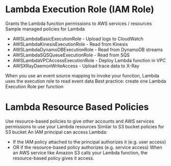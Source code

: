 # Lambda Execution Role (IAM Role)

Grants the Lambda function permissions to AWS services / resources
Sample managed policies for Lambda
- AWSLambdaBasicExecutionRole - Upload logs to CloudWatch
- AWSLambdaKinesisExecutionRole - Read from Kinesis
- AWSLambdaDynamoDBExecutionRole - Read from DynamoDB streams
- AWSLambdaSQSQueueExecutionRole - Read from SQS
- AWSLambdaVPCAccessExecutionRole - Deploy Lambda function in VPC
- AWSXRayDaemonWriteAccess - Upload trace data to X-Ray

When you use an event source mapping to invoke your function, Lambda uses the execution role to read event data
Best practice: create one Lambda Execution Role per function

# Lambda Resource Based Policies

Use resource-based policies to give other accounts and AWS services permissions to use your Lambda resources
Similar to S3 bucket policies for S3 bucket
An IAM principal can access Lambda:
- If the IAM policy attached to the principal authorizes it (e.g. user access)
- OR if the resource-based policy authorizes (e.g. service access)
When an AWS service like Amazon S3 calls your Lambda function, the resource-based policy gives it access. 
